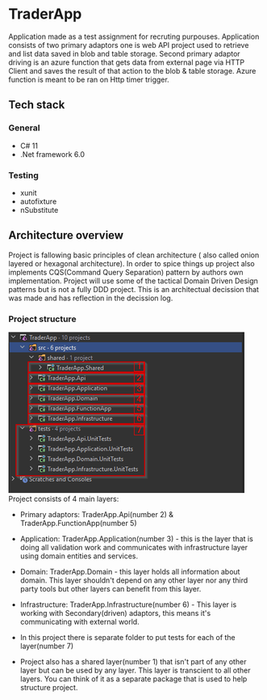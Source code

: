 # TraderApp
Application made as a test assignment for recruting purpouses.
Application consists of two primary adaptors one is web API project used to retrieve and list data saved in blob and table storage. Second primary adaptor driving is an azure function that gets data from external page via HTTP Client and saves the result of that action to the blob & table storage. Azure function is meant to be ran on Http timer trigger.
## Tech stack
### General
- C# 11
- .Net framework 6.0
### Testing
  - xunit
  - autofixture
  - nSubstitute

## Architecture overview
Project is fallowing basic principles of clean architecture ( also called onion layered or hexagonal architecture).
In order to spice things up project also implements CQS(Command Query Separation) pattern by authors own implementation.
Project will use some of the tactical Domain Driven Design patterns but is not a fully DDD project. This is an architectual decission that was made and has reflection in the decission log.

### Project structure

![img.png](img.png)
Project consists of 4 main layers:
- Primary adaptors: TraderApp.Api(number 2) & TraderApp.FunctionApp(number 5)
- Application: TraderApp.Application(number 3) - this is the layer that is doing all validation work and communicates with infrastructure layer using domain entities and services.
- Domain: TraderApp.Domain - this layer holds all information about domain. This layer shouldn't depend on any other layer nor any third party tools but other layers can benefit from this layer.
- Infrastructure: TraderApp.Infrastructure(number 6) - This layer is working with Secondary(driven) adaptors, this means it's communicating with external world.

- In this project there is separate folder to put tests for each of the layer(number 7)
- Project also has a shared layer(number 1) that isn't part of any other layer but can be used by any layer. This layer is transcient to all other layers. You can think of it as a separate package that is used to help structure project.
